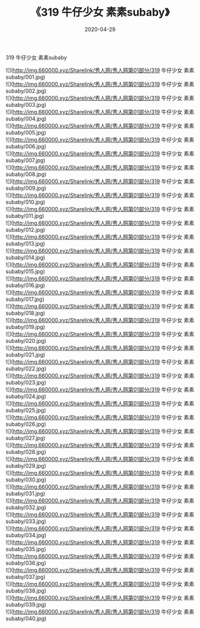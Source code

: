 ﻿---
layout: post
title:  《319 牛仔少女 素素subaby》
date:   2020-04-29
img: http://img.660000.xyz/Sharelink/秀人网/秀人网第01部分/319 牛仔少女 素素subaby/000.jpg
categories: [美女, 清纯, 唯美]
---

319 牛仔少女 素素subaby

  ![](http://img.660000.xyz/Sharelink/秀人网/秀人网第01部分/319 牛仔少女 素素subaby/001.jpg) <br> ![](http://img.660000.xyz/Sharelink/秀人网/秀人网第01部分/319 牛仔少女 素素subaby/002.jpg) <br> ![](http://img.660000.xyz/Sharelink/秀人网/秀人网第01部分/319 牛仔少女 素素subaby/003.jpg) <br> ![](http://img.660000.xyz/Sharelink/秀人网/秀人网第01部分/319 牛仔少女 素素subaby/004.jpg) <br> ![](http://img.660000.xyz/Sharelink/秀人网/秀人网第01部分/319 牛仔少女 素素subaby/005.jpg) <br> ![](http://img.660000.xyz/Sharelink/秀人网/秀人网第01部分/319 牛仔少女 素素subaby/006.jpg) <br> ![](http://img.660000.xyz/Sharelink/秀人网/秀人网第01部分/319 牛仔少女 素素subaby/007.jpg) <br> ![](http://img.660000.xyz/Sharelink/秀人网/秀人网第01部分/319 牛仔少女 素素subaby/008.jpg) <br> ![](http://img.660000.xyz/Sharelink/秀人网/秀人网第01部分/319 牛仔少女 素素subaby/009.jpg) <br> ![](http://img.660000.xyz/Sharelink/秀人网/秀人网第01部分/319 牛仔少女 素素subaby/010.jpg) <br> ![](http://img.660000.xyz/Sharelink/秀人网/秀人网第01部分/319 牛仔少女 素素subaby/011.jpg) <br> ![](http://img.660000.xyz/Sharelink/秀人网/秀人网第01部分/319 牛仔少女 素素subaby/012.jpg) <br> ![](http://img.660000.xyz/Sharelink/秀人网/秀人网第01部分/319 牛仔少女 素素subaby/013.jpg) <br> ![](http://img.660000.xyz/Sharelink/秀人网/秀人网第01部分/319 牛仔少女 素素subaby/014.jpg) <br> ![](http://img.660000.xyz/Sharelink/秀人网/秀人网第01部分/319 牛仔少女 素素subaby/015.jpg) <br> ![](http://img.660000.xyz/Sharelink/秀人网/秀人网第01部分/319 牛仔少女 素素subaby/016.jpg) <br> ![](http://img.660000.xyz/Sharelink/秀人网/秀人网第01部分/319 牛仔少女 素素subaby/017.jpg) <br> ![](http://img.660000.xyz/Sharelink/秀人网/秀人网第01部分/319 牛仔少女 素素subaby/018.jpg) <br> ![](http://img.660000.xyz/Sharelink/秀人网/秀人网第01部分/319 牛仔少女 素素subaby/019.jpg) <br> ![](http://img.660000.xyz/Sharelink/秀人网/秀人网第01部分/319 牛仔少女 素素subaby/020.jpg) <br> ![](http://img.660000.xyz/Sharelink/秀人网/秀人网第01部分/319 牛仔少女 素素subaby/021.jpg) <br> ![](http://img.660000.xyz/Sharelink/秀人网/秀人网第01部分/319 牛仔少女 素素subaby/022.jpg) <br> ![](http://img.660000.xyz/Sharelink/秀人网/秀人网第01部分/319 牛仔少女 素素subaby/023.jpg) <br> ![](http://img.660000.xyz/Sharelink/秀人网/秀人网第01部分/319 牛仔少女 素素subaby/024.jpg) <br> ![](http://img.660000.xyz/Sharelink/秀人网/秀人网第01部分/319 牛仔少女 素素subaby/025.jpg) <br> ![](http://img.660000.xyz/Sharelink/秀人网/秀人网第01部分/319 牛仔少女 素素subaby/026.jpg) <br> ![](http://img.660000.xyz/Sharelink/秀人网/秀人网第01部分/319 牛仔少女 素素subaby/027.jpg) <br> ![](http://img.660000.xyz/Sharelink/秀人网/秀人网第01部分/319 牛仔少女 素素subaby/028.jpg) <br> ![](http://img.660000.xyz/Sharelink/秀人网/秀人网第01部分/319 牛仔少女 素素subaby/029.jpg) <br> ![](http://img.660000.xyz/Sharelink/秀人网/秀人网第01部分/319 牛仔少女 素素subaby/030.jpg) <br> ![](http://img.660000.xyz/Sharelink/秀人网/秀人网第01部分/319 牛仔少女 素素subaby/031.jpg) <br> ![](http://img.660000.xyz/Sharelink/秀人网/秀人网第01部分/319 牛仔少女 素素subaby/032.jpg) <br> ![](http://img.660000.xyz/Sharelink/秀人网/秀人网第01部分/319 牛仔少女 素素subaby/033.jpg) <br> ![](http://img.660000.xyz/Sharelink/秀人网/秀人网第01部分/319 牛仔少女 素素subaby/034.jpg) <br> ![](http://img.660000.xyz/Sharelink/秀人网/秀人网第01部分/319 牛仔少女 素素subaby/035.jpg) <br> ![](http://img.660000.xyz/Sharelink/秀人网/秀人网第01部分/319 牛仔少女 素素subaby/036.jpg) <br> ![](http://img.660000.xyz/Sharelink/秀人网/秀人网第01部分/319 牛仔少女 素素subaby/037.jpg) <br> ![](http://img.660000.xyz/Sharelink/秀人网/秀人网第01部分/319 牛仔少女 素素subaby/038.jpg) <br> ![](http://img.660000.xyz/Sharelink/秀人网/秀人网第01部分/319 牛仔少女 素素subaby/039.jpg) <br> ![](http://img.660000.xyz/Sharelink/秀人网/秀人网第01部分/319 牛仔少女 素素subaby/040.jpg) <br>